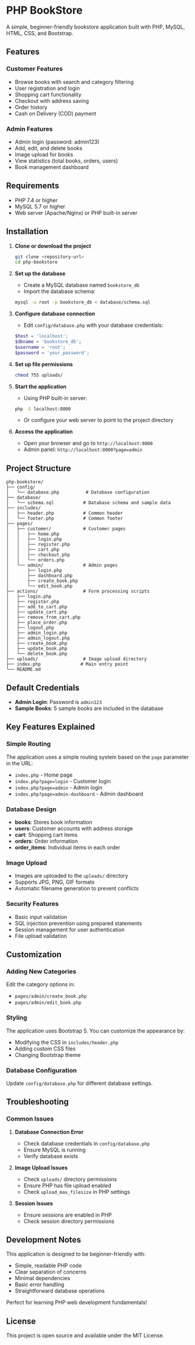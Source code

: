 # PHP BookStore

A simple, beginner-friendly bookstore application built with PHP, MySQL, HTML, CSS, and Bootstrap.

## Features

### Customer Features

-   Browse books with search and category filtering
-   User registration and login
-   Shopping cart functionality
-   Checkout with address saving
-   Order history
-   Cash on Delivery (COD) payment

### Admin Features

-   Admin login (password: admin123)
-   Add, edit, and delete books
-   Image upload for books
-   View statistics (total books, orders, users)
-   Book management dashboard

## Requirements

-   PHP 7.4 or higher
-   MySQL 5.7 or higher
-   Web server (Apache/Nginx) or PHP built-in server

## Installation

1. **Clone or download the project**

    ```bash
    git clone <repository-url>
    cd php-bookstore
    ```

2. **Set up the database**

    - Create a MySQL database named `bookstore_db`
    - Import the database schema:

    ```bash
    mysql -u root -p bookstore_db < database/schema.sql
    ```

3. **Configure database connection**

    - Edit `config/database.php` with your database credentials:

    ```php
    $host = 'localhost';
    $dbname = 'bookstore_db';
    $username = 'root';
    $password = 'your_password';
    ```

4. **Set up file permissions**

    ```bash
    chmod 755 uploads/
    ```

5. **Start the application**

    - Using PHP built-in server:

    ```bash
    php -S localhost:8000
    ```

    - Or configure your web server to point to the project directory

6. **Access the application**
    - Open your browser and go to `http://localhost:8000`
    - Admin panel: `http://localhost:8000?page=admin`

## Project Structure

```
php-bookstore/
├── config/
│   └── database.php          # Database configuration
├── database/
│   └── schema.sql           # Database schema and sample data
├── includes/
│   ├── header.php           # Common header
│   └── footer.php           # Common footer
├── pages/
│   ├── customer/            # Customer pages
│   │   ├── home.php
│   │   ├── login.php
│   │   ├── register.php
│   │   ├── cart.php
│   │   ├── checkout.php
│   │   └── orders.php
│   └── admin/               # Admin pages
│       ├── login.php
│       ├── dashboard.php
│       ├── create_book.php
│       └── edit_book.php
├── actions/                 # Form processing scripts
│   ├── login.php
│   ├── register.php
│   ├── add_to_cart.php
│   ├── update_cart.php
│   ├── remove_from_cart.php
│   ├── place_order.php
│   ├── logout.php
│   ├── admin_login.php
│   ├── admin_logout.php
│   ├── create_book.php
│   ├── update_book.php
│   └── delete_book.php
├── uploads/                 # Image upload directory
├── index.php               # Main entry point
└── README.md
```

## Default Credentials

-   **Admin Login**: Password is `admin123`
-   **Sample Books**: 5 sample books are included in the database

## Key Features Explained

### Simple Routing

The application uses a simple routing system based on the `page` parameter in the URL:

-   `index.php` - Home page
-   `index.php?page=login` - Customer login
-   `index.php?page=admin` - Admin login
-   `index.php?page=admin-dashboard` - Admin dashboard

### Database Design

-   **books**: Stores book information
-   **users**: Customer accounts with address storage
-   **cart**: Shopping cart items
-   **orders**: Order information
-   **order_items**: Individual items in each order

### Image Upload

-   Images are uploaded to the `uploads/` directory
-   Supports JPG, PNG, GIF formats
-   Automatic filename generation to prevent conflicts

### Security Features

-   Basic input validation
-   SQL injection prevention using prepared statements
-   Session management for user authentication
-   File upload validation

## Customization

### Adding New Categories

Edit the category options in:

-   `pages/admin/create_book.php`
-   `pages/admin/edit_book.php`

### Styling

The application uses Bootstrap 5. You can customize the appearance by:

-   Modifying the CSS in `includes/header.php`
-   Adding custom CSS files
-   Changing Bootstrap theme

### Database Configuration

Update `config/database.php` for different database settings.

## Troubleshooting

### Common Issues

1. **Database Connection Error**

    - Check database credentials in `config/database.php`
    - Ensure MySQL is running
    - Verify database exists

2. **Image Upload Issues**

    - Check `uploads/` directory permissions
    - Ensure PHP has file upload enabled
    - Check `upload_max_filesize` in PHP settings

3. **Session Issues**
    - Ensure sessions are enabled in PHP
    - Check session directory permissions

## Development Notes

This application is designed to be beginner-friendly with:

-   Simple, readable PHP code
-   Clear separation of concerns
-   Minimal dependencies
-   Basic error handling
-   Straightforward database operations

Perfect for learning PHP web development fundamentals!

## License

This project is open source and available under the MIT License.
